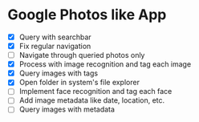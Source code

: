 # Google Photos like App
- [x] Query with searchbar
- [x] Fix regular navigation
- [ ] Navigate through queried photos only
- [x] Process with image recognition and tag each image
- [x] Query images with tags
- [x] Open folder in system's file explorer
- [ ] Implement face recognition and tag each face
- [ ] Add image metadata like date, location, etc.
- [ ] Query images with metadata